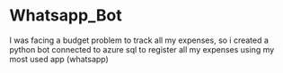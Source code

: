 # Whatsapp_Bot
I was facing a budget problem to track all my expenses, so i created a python bot connected to azure sql to register all my expenses using my most used app (whatsapp)
